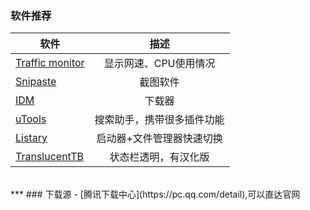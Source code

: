 
### 软件推荐
软件|描述|
---|:--:|
[Traffic monitor](https://dl.softmgr.qq.com/original/Office/TrafficMonitor_V1.77_.for.XP.7z)|显示网速、CPU使用情况|
[Snipaste](https://www.snipaste.com/)|截图软件|
[IDM](https://pc.qq.com/detail/16/detail_416.html)|下载器|
[uTools](https://u.tools/)|搜索助手，携带很多插件功能|
[Listary](https://www.aliyundrive.com/drive/)|启动器+文件管理器快速切换|
[TranslucentTB](https://github.com/TranslucentTB/TranslucentTB)|状态栏透明，有汉化版|
<br/>
***
### 下载源
- [腾讯下载中心](https://pc.qq.com/detail),可以直达官网

